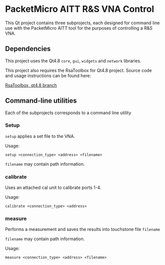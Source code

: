 PacketMicro AITT R&S VNA Control
================================

This Qt project contains three subprojects, each designed for command line use with the PacketMicro AITT tool for the purposes of controlling a R&S VNA.

Dependencies
------------

This project uses the Qt4.8 `core`, `gui`, `widgets` and `network` libraries.

This project also requires the RsaToolbox for Qt4.8 project. Source code and usage instructions can be found here:

[RsaToolbox, qt4.8 branch](https://github.com/Terrabits/RsaToolbox/tree/qt4.8)

Command-line utilities
----------------------

Each of the subprojects corresponds to a command line utility

### Setup

`setup` applies a set file to the VNA.

Usage:

`setup <connection_type> <address> <filename>`

`filename` may contain path information.

### calibrate

Uses an attached cal unit to calibrate ports 1-4.

Usage:

`calibrate <connection_type> <address>`

### measure

Performs a measurement and saves the results into touchstone file `filename`

`filename` may contain path information.

Usage:

`measure <connection_type> <address> <filename>`
